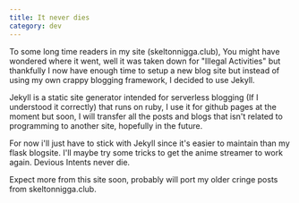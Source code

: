 ```yaml
---
title: It never dies
category: dev
---
```


To some long time readers in my site (skeltonnigga.club), You might have wondered where it went, well it was taken down for "Illegal Activities"
but thankfully I now have enough time to setup a new blog site but instead of using my own crappy blogging framework, I decided to use Jekyll.


Jekyll is a static site generator intended for serverless blogging (If I understood it correctly) that runs on ruby, I use it for github pages at the moment
but soon, I will transfer all the posts and blogs that isn't related to programming to another site, hopefully in the future. 

For now i'll just have to stick with Jekyll since it's easier to maintain than my flask blogsite. I'll maybe try some tricks to get the anime streamer to work
again. Devious Intents never die.


Expect more from this site soon, probably will port my older cringe posts from skeltonnigga.club. 